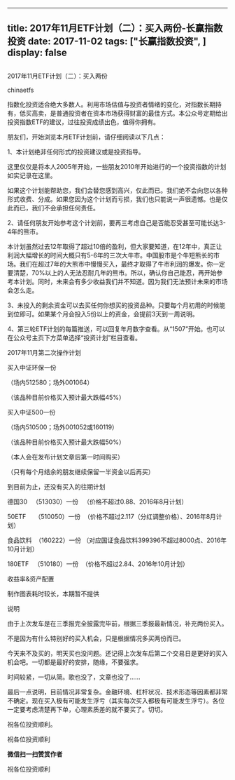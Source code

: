 
---
title:  2017年11月ETF计划（二）：买入两份-长赢指数投资
date: 2017-11-02
tags: ["长赢指数投资", ]
display: false
---


## 



2017年11月ETF计划（二）：买入两份




chinaetfs




指数化投资适合绝大多数人。利用市场估值与投资者情绪的变化，对指数长期持有，低买高卖，是普通投资者在资本市场获得财富的最佳方式。本公众号定期给出投资指数ETF的建议，过往投资成绩出色，值得你拥有。






朋友们，开始浏览本月ETF计划前，请仔细阅读以下几点：



1、本计划绝非任何形式的投资建议或是投资指导。



这里仅仅是将本人2005年开始，一些朋友2010年开始进行的一个投资指数的计划如实记录在这里。



如果这个计划能帮助您，我们会替您感到高兴，仅此而已。我们绝不会向您以各种形式收费、分成。如果您因为这个计划而亏损，我们也只能说一声很遗憾。也是仅此而已，我们不会承担任何责任。



2、请任何朋友开始参考这个计划前，要再三考虑自己是否能忍受甚至可能长达3-4年的熊市。



本计划虽然过去12年取得了超过10倍的盈利，但大家要知道，在12年中，真正让利润大幅增长的时间大概只有5-6年的三次大牛市。中国股市是个牛短熊长的市场。我们在超过7年的大熊市中慢慢买入，最终才取得了牛市利润的爆发。你一定要清楚，70%以上的人无法忍耐几年的熊市。所以，确认你自己能忍，再开始参考本计划。同时，未来会有多少收益我们并不知道。因为我们无法预计未来的市场会怎么走。



3、未投入的剩余资金可以去买任何你想买的投资品种。只要每个月初用的时候能到位即可。如果某个月会投入5份以上的资金，会提前3天到一周说明。



4、第三轮ETF计划的每篇推送，可以回复年月数字查看。从“1507”开始。也可以在公众号主页下方菜单选择“投资计划”栏目查看。







2017年11月第二次操作计划





买入中证环保一份

（场内512580；场外001064）

（该品种目前价格买入预计最大跌幅45%）



买入中证500一份

（场内510500；场外001052或160119）

（该品种目前价格买入预计最大跌幅50%）



（本人会在发布计划文章后第一时间购买）



（只有每个月结余的朋友继续保留一半资金以后再买）









到目前为止，还没有买入的往期计划

德国30&nbsp;&nbsp; （513030）一份&nbsp;&nbsp; （价格不超过0.88、2016年8月计划）



50ETF&nbsp;&nbsp;&nbsp;&nbsp; （510050）一份&nbsp; （价格不超过2.117（分红调整价格）、2016年8月计划）

食品饮料&nbsp; （160222）一份 （对应国证食品饮料399396不超过8000点、2016年10月计划）

180ETF&nbsp;&nbsp; （510180）一份&nbsp; （价格不超过2.84、2016年10月计划）







收益率&amp;资产配置

制作图表耗时较长，本期暂不提供







说明

由于上次发车是在三季报完全披露完毕前，根据三季报最新情况，补充两份买入。



不是因为有什么特别好的买入机会，只是根据情况多买两份而已。



今天来不及买的，明天买也没问题。还记得上次发车后第二个交易日是更好的买入机会吧。一切都是最好的安排，随缘，不要强求。



时间较紧，一切从简。歌也没了，文章也没了……



最后一点说明，目前情况非常复杂。金融环境、杠杆状况、技术形态等因素都非常不确定。现在买入极有可能发生浮亏（其实每次买入都极有可能发生浮亏）。各位一定要考虑清楚再下单，心理素质差的就不要买了。切切。



祝各位投资顺利。





祝各位投资顺利


**微信扫一扫赞赏作者**






祝各位投资顺利








